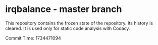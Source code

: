 # irqbalance - master branch

This repository contains the frozen state of the repository.
Its history is cleared. It is used only for static code
analysis with Codacy.

Commit Time: 1734471094